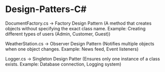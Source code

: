 # Design-Patters-C#

DocumentFactory.cs -> Factory Design Pattern
                      (A method that creates objects without specifying the exact class name. Example: Creating different types of users (Admin, Customer, Guest))

WeatherStation.cs -> Observer Design Pattern
                      (Notifies multiple objects when one object changes. Example: News feed, Event listeners)

Logger.cs -> Singleton Design Patter
              (Ensures only one instance of a class exists. Example: Database connection, Logging system)

              

